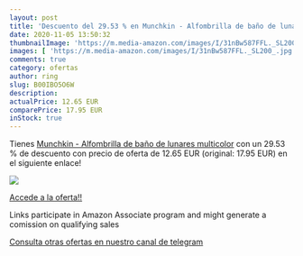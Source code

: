 ```yaml
---
layout: post
title: 'Descuento del 29.53 % en Munchkin - Alfombrilla de baño de lunare'
date: 2020-11-05 13:50:32
thumbnailImage: 'https://m.media-amazon.com/images/I/31nBw587FFL._SL200_.jpg'
images: [ 'https://m.media-amazon.com/images/I/31nBw587FFL._SL200_.jpg' ]
comments: true
category: ofertas
author: ring
slug: B00IBO5O6W
description:
actualPrice: 12.65 EUR
comparePrice: 17.95 EUR
inStock: true
---
```


Tienes [Munchkin - Alfombrilla de baño de lunares  multicolor](https://www.amazon.es/dp/B00IBO5O6W/?tag=redken-21) con un 29.53 % de descuento con precio de oferta de 12.65 EUR (original: 17.95 EUR) en el siguiente enlace!

[![](https://m.media-amazon.com/images/I/31nBw587FFL._SL200_.jpg)](https://www.amazon.es/dp/B00IBO5O6W/?tag=redken-21)

[Accede a la oferta!!](https://www.amazon.es/dp/B00IBO5O6W/?tag=redken-21)

Links participate in Amazon Associate program and might generate a comission on qualifying sales

[Consulta otras ofertas en nuestro canal de telegram](https://t.me/s/ofertas25)

